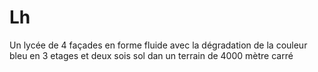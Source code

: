# Lh
Un lycée de 4 façades en forme fluide avec la dégradation de la couleur bleu en 3 etages et deux sois sol dan un terrain de 4000 mètre carré 
